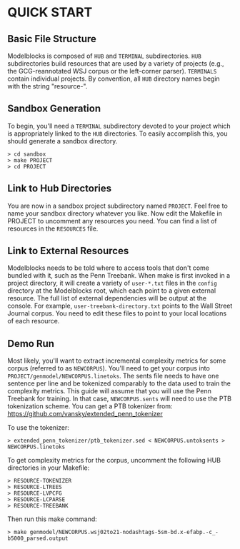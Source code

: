 QUICK START
===========

Basic File Structure
--------------------
Modelblocks is composed of `HUB` and `TERMINAL` subdirectories.
`HUB` subdirectories build resources that are used by a variety of
projects (e.g., the GCG-reannotated WSJ corpus or the left-corner
parser). `TERMINALS` contain individual projects. By convention,
all `HUB` directory names begin with the string "resource-".

Sandbox Generation
------------------
To begin, you'll need a `TERMINAL` subdirectory devoted to your project
which is appropriately linked to the `HUB` directories. To easily
accomplish this, you should generate a sandbox directory.

    > cd sandbox
    > make PROJECT
    > cd PROJECT

Link to Hub Directories
-----------------------
You are now in a sandbox project subdirectory named `PROJECT`.
Feel free to name your sandbox directory whatever you like.
Now edit the Makefile in PROJECT to uncomment any resources you need.
You can find a list of resources in the `RESOURCES` file.

Link to External Resources
--------------------------
Modelblocks needs to be told where to access tools that don't come
bundled with it, such as the Penn Treebank. When make is first invoked
in a project directory, it will create a variety of `user-*.txt` files 
in the `config` directory at the Modelblocks root, which each point to 
a given external resource. The full list of external dependencies will 
be output at the console. For example, `user-treebank-directory.txt` 
points to the Wall Street Journal corpus. You need to edit these files 
to point to your local locations of each resource.

Demo Run
------------------------
Most likely, you'll want to extract incremental complexity metrics
for some corpus (referred to as `NEWCORPUS`). You'll need to get your
corpus into `PROJECT/genmodel/NEWCORPUS.linetoks`. The sents file needs
to have one sentence per line and be tokenized comparably to the
data used to train the complexity metrics. This guide will assume
that you will use the Penn Treebank for training. In that case,
`NEWCORPUS.sents` will need to use the PTB tokenization scheme.
You can get a PTB tokenizer from:
https://github.com/vansky/extended_penn_tokenizer

To use the tokenizer:

    > extended_penn_tokenizer/ptb_tokenizer.sed < NEWCORPUS.untoksents > NEWCORPUS.linetoks

To get complexity metrics for the corpus, uncomment the following
HUB directories in your Makefile:

    > RESOURCE-TOKENIZER
    > RESOURCE-LTREES
    > RESOURCE-LVPCFG
    > RESOURCE-LCPARSE
    > RESOURCE-TREEBANK

Then run this make command:

    > make genmodel/NEWCORPUS.wsj02to21-nodashtags-5sm-bd.x-efabp.-c_-b5000_parsed.output
